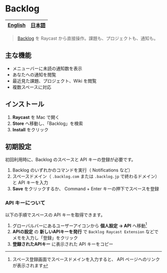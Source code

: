 # Backlog

| [English](/README.md) | [日本語](/README.ja.md) |
| --------------------- | ----------------------- |

> [Backlog](https://backlog.com) を Raycast から直接操作。課題も、プロジェクトも、通知も。

## 主な機能

- メニューバーに未読の通知数を表示
- あなたへの通知を閲覧
- 最近見た課題、プロジェクト、Wiki を閲覧
- 複数スペースに対応

## インストール

1. **Raycast** を Mac で開く
1. **Store** へ移動し、「Backlog」を検索
1. **Install** をクリック

## 初期設定

初回利用時に、Backlog のスペースと API キーの登録が必要です。

1. Backlog のいずれかのコマンドを実行（ Notifications など）
1. スペースドメイン（ `.backlog.com` または `.backlog.jp` で終わるドメイン）と API キーを入力
1. **Save** をクリックするか、 Command + Enter キーの押下でスペースを登録

### API キーについて

以下の手順でスペースの API キーを取得できます。

1. グローバルバーにあるユーザーアイコンから **個人設定 → API** へ移動[^1]
1. **APIの設定** の **新しいAPIキーを発行** で `Backlog Raycast Extension` などでメモを入力し「登録」をクリック
1. **登録されたAPIキー** に表示された API キーをコピー

[^1]: スペース登録画面でスペースドメインを入力すると、 API ページへのリンクが表示されます
